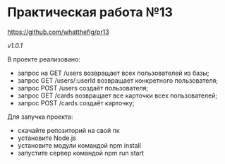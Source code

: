 <h1>Практическая работа №13</h1>

https://github.com/whatthefig/pr13

*v1.0.1*

В проекте реализовано:

- запрос на GET /users возвращает всех пользователей из базы;
- запрос GET /users/:userId возвращает конкретного пользователя;
- запрос POST /users создаёт пользователя;
- запрос GET /cards возвращает все карточки всех пользователей;
- запрос POST /cards создаёт карточку;

Для запучка проекта:

- скачайте репозиторий на свой пк
- установите Node.js
- установите модули командой npm install
- запустите сервер командой npm run start

